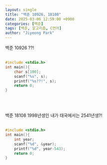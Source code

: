 ```yaml
---
layout: single
title: "백준 10926, 18108"
date: 2025-03-06 12:59:00 +0900
categories: [백준]
tags: [백준, 알고리즘, C언어]
author: "Jiyeong Park"
---
```


백준 10926 ??!<br><br>

```c
#include <stdio.h>
int main(){
    char s[100];
    scanf("%s", s);
    printf("%s??!", s);
    return 0;
}
```

<br><br>

백준 18108 1998년생인 내가 태국에서는 2541년생?!<br><br>

```c
#include <stdio.h>
int main(){
    int year;
    scanf("%d", &year);
    printf("%d", year-543);
    return 0;
}
```
